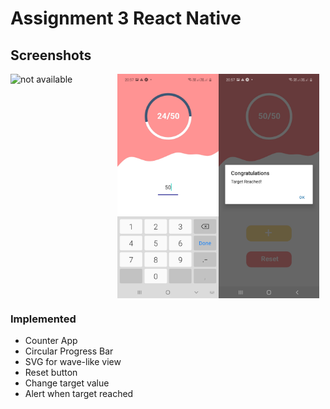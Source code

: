 # Assignment 3 React Native
## Screenshots

<div style="display: flex; justify-content: flex-start">
<img src="https://RBiswa787/Assignment3_ReactNative/blob/master/assets/first.jpeg" alt="not available" style="height: 27%; width:32%;margin-right:2%"/>

<img src="https://github.com/RBiswa787/Assignment3_ReactNative/blob/master/assets/second.jpeg" alt="not available" style="height: 27%; width:32%;"/>

<img src="https://github.com/RBiswa787/Assignment3_ReactNative/blob/master/assets/third.jpeg" alt="not available" style="height: 27%; width:32%;"/>
</div>

### Implemented
* Counter App
* Circular Progress Bar
* SVG for wave-like view
* Reset button
* Change target value
* Alert when target reached